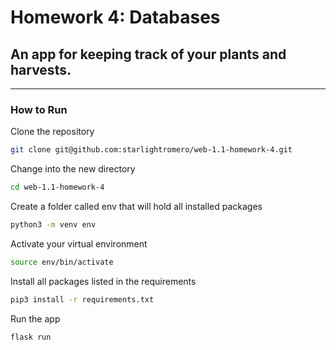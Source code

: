 # Homework 4: Databases

## An app for keeping track of your plants and harvests.

---

### How to Run

Clone the repository
```zsh
git clone git@github.com:starlightromero/web-1.1-homework-4.git
````

Change into the new directory
```zsh
cd web-1.1-homework-4
```

Create a folder called env that will hold all installed packages
```zsh
python3 -m venv env
```

Activate your virtual environment
```zsh
source env/bin/activate
```

Install all packages listed in the requirements
```zsh
pip3 install -r requirements.txt
```

Run the app
```zsh
flask run
```
